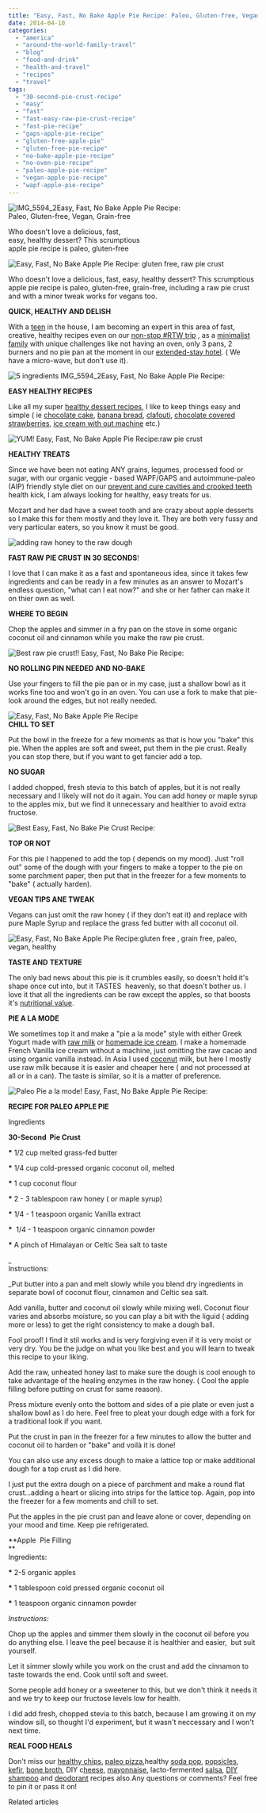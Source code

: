 ```yaml
---
title: "Easy, Fast, No Bake Apple Pie Recipe: Paleo, Gluten-free, Vegan, Grain-free"
date: 2014-04-10
categories: 
  - "america"
  - "around-the-world-family-travel"
  - "blog"
  - "food-and-drink"
  - "health-and-travel"
  - "recipes"
  - "travel"
tags: 
  - "30-second-pie-crust-recipe"
  - "easy"
  - "fast"
  - "fast-easy-raw-pie-crust-recipe"
  - "fast-pie-recipe"
  - "gaps-apple-pie-recipe"
  - "gluten-free-apple-pie"
  - "gluten-free-pie-recipe"
  - "no-bake-apple-pie-recipe"
  - "no-oven-pie-recipe"
  - "paleo-apple-pie-recipe"
  - "vegan-apple-pie-recipe"
  - "wapf-apple-pie-recipe"
---
```


![IMG_5594_2](https://pub-ac94b3f306b24c0dba4238943c97f2e1.r2.dev/6a00e5502a9507883301a73da511a3970d.jpg)Easy, Fast, No Bake Apple Pie Recipe:  
Paleo, Gluten-free, Vegan, Grain-free  
  
Who doesn't love a delicious, fast,  
easy, healthy dessert? This scrumptious  
apple pie recipe is paleo, gluten-free

<!--more-->  
![Easy, Fast, No Bake Apple Pie Recipe: gluten free, raw pie crust ](https://pub-ac94b3f306b24c0dba4238943c97f2e1.r2.dev/6a00e5502a9507883301a73da5e4df970d.png)  
  
  
Who doesn't love a delicious, fast, easy, healthy dessert? This scrumptious apple pie recipe is paleo, gluten-free, grain-free, including a raw pie crust and with a minor tweak works for vegans too.  
  
**QUICK, HEALTHY AND DELISH**  
  
With a [teen](https://pub-ac94b3f306b24c0dba4238943c97f2e1.r2.dev/2014/03/mozart-beautiful-teen-singer-songwriter-musician.html "Mozart talented teen singer, songwriter, musician") in the house, I am becoming an expert in this area of fast, creative, healthy recipes even on our [non-stop #RTW trip](https://pub-ac94b3f306b24c0dba4238943c97f2e1.r2.dev/2012/12/around-the-world-family-travel.html "around-the-world family travel") , as a [minimalist family](https://pub-ac94b3f306b24c0dba4238943c97f2e1.r2.dev/2011/08/minimalist-living-family-travel-lifestyle-books.html "minimalist family") with unique challenges like not having an oven, only 3 pans, 2 burners and no pie pan at the moment in our [extended-stay hotel](https://pub-ac94b3f306b24c0dba4238943c97f2e1.r2.dev/2014/02/best-extended-stay-hotel-in-dallas-hawthorn-suites-addison-galleria.html "best extended stay hotel in dallas - Hawthorn Suites Addison"). ( We have a micro-wave, but don't use it).  
  
![5 ingredients  IMG_5594_2Easy, Fast, No Bake Apple Pie Recipe:](https://pub-ac94b3f306b24c0dba4238943c97f2e1.r2.dev/6a00e5502a9507883301a3fceb2f35970b.png)  
  
**EASY HEALTHY RECIPES**  
  
Like all my super [healthy dessert recipes](https://pub-ac94b3f306b24c0dba4238943c97f2e1.r2.dev/2013/08/best-healthy-chocolate-ice-cream-recipe-no-machine.html "healthy fast chocolate ice cream recipe paleo no machine"), I like to keep things easy and simple ( ie [chocolate cake](https://pub-ac94b3f306b24c0dba4238943c97f2e1.r2.dev/2013/10/best-chocolate-cake-recipe-ever-and-its-paleo-healthy-grain-free.html "best paleo chocolate cake recipe"), [banana bread](https://pub-ac94b3f306b24c0dba4238943c97f2e1.r2.dev/2013/08/healthy-banana-bread-recipe-paleogapsgluten-free.html "banana bread healthy recipe paleo GAPS grain-free"), [clafouti](https://pub-ac94b3f306b24c0dba4238943c97f2e1.r2.dev/2013/07/yum-super-healthy-dessert-recipe-paleo-mango-clafouti.html "healthy clafouti paleo dessert"), [chocolate covered strawberries](https://pub-ac94b3f306b24c0dba4238943c97f2e1.r2.dev/2014/03/how-to-recipe-for-chocolate-strawberries-paleo-vegetarian.html "chocolate covered strawberry recipe paleo and vegan"), [ice cream with out machine](https://pub-ac94b3f306b24c0dba4238943c97f2e1.r2.dev/2013/05/easy-healthy-homemade-ice-cream-no-machine-.html#more "healthy ice cream no machine") etc.)  
  
  
![YUM!  Easy, Fast, No Bake Apple Pie Recipe:raw pie crust ](https://pub-ac94b3f306b24c0dba4238943c97f2e1.r2.dev/6a00e5502a9507883301a5119ad87d970c.png)  
  
  
**HEALTHY TREATS**  
  
Since we have been not eating ANY grains, legumes, processed food or sugar, with our organic veggie - based WAPF/GAPS and autoimmune-paleo (AIP) friendly style diet on our [prevent and cure cavities and crooked teeth](https://pub-ac94b3f306b24c0dba4238943c97f2e1.r2.dev/2013/03/curing-gum-disease-and-cavities-naturally.html "prevent and cure cavities naturally") health kick, I am always looking for healthy, easy treats for us.  
  
Mozart and her dad have a sweet tooth and are crazy about apple desserts so I make this for them mostly and they love it. They are both very fussy and very particular eaters, so you know it must be good.  
  
![adding raw honey to the raw  dough](https://pub-ac94b3f306b24c0dba4238943c97f2e1.r2.dev/6a00e5502a9507883301a3fceb30c4970b.png)  
  
  
**FAST RAW PIE CRUST IN 30 SECONDS**!  
  
I love that I can make it as a fast and spontaneous idea, since it takes few ingredients and can be ready in a few minutes as an answer to Mozart's endless question, "what can I eat now?" and she or her father can make it on thier own as well.  
  
**WHERE TO BEGIN**  
  
Chop the apples and simmer in a fry pan on the stove in some organic coconut oil and cinnamon while you make the raw pie crust.  
  
![Best raw pie crust!! Easy, Fast, No Bake  Pie Recipe:](https://pub-ac94b3f306b24c0dba4238943c97f2e1.r2.dev/6a00e5502a9507883301a5119ad9d4970c.png)  
  
**NO ROLLING PIN NEEDED AND NO-BAKE**  
  
Use your fingers to fill the pie pan or in my case, just a shallow bowl as it works fine too and won't go in an oven. You can use a fork to make that pie-look around the edges, but not really needed.  
  
![Easy, Fast, No Bake Apple Pie Recipe](https://pub-ac94b3f306b24c0dba4238943c97f2e1.r2.dev/6a00e5502a9507883301a73da5e6e7970d.png)  
**CHILL TO SET**  
  
Put the bowl in the freeze for a few moments as that is how you "bake" this pie. When the apples are soft and sweet, put them in the pie crust. Really you can stop there, but if you want to get fancier add a top.  
  
**NO SUGAR**  
  
I added chopped, fresh stevia to this batch of apples, but it is not really necessary and I likely will not do it again. You can add honey or maple syrup to the apples mix, but we find it unnecessary and healthier to avoid extra fructose.  
  
![Best Easy, Fast, No Bake  Pie Crust Recipe:](https://pub-ac94b3f306b24c0dba4238943c97f2e1.r2.dev/6a00e5502a9507883301a3fceb3190970b.png)  
  
**TOP OR NOT**  
  
For this pie I happened to add the top ( depends on my mood). Just "roll out" some of the dough with your fingers to make a topper to the pie on some parchment paper, then put that in the freezer for a few moments to "bake" ( actually harden).  
  
**VEGAN TIPS ANE TWEAK**  
  
Vegans can just omit the raw honey ( if they don't eat it) and replace with pure Maple Syrup and replace the grass fed butter with all coconut oil.  
  
![Easy, Fast, No Bake Apple Pie Recipe:gluten free , grain free, paleo, vegan, healthy](https://pub-ac94b3f306b24c0dba4238943c97f2e1.r2.dev/6a00e5502a9507883301a3fceb31ae970b.png)  
  
**TASTE AND** **TEXTURE**  
  
The only bad news about this pie is it crumbles easily, so doesn't hold it's shape once cut into, but it TASTES  heavenly, so that doesn't bother us. I love it that all the ingredients can be raw except the apples, so that boosts it's [nutritional value](http://www.kitchenstewardship.com/2011/06/28/a-sweet-sweet-summer-does-raw-honey-have-health-benefits/ "raw honey nutritional value").  
  
**PIE A LA MODE**  
  
We sometimes top it and make a "pie a la mode" style with either Greek Yogurt made with [raw milk](https://pub-ac94b3f306b24c0dba4238943c97f2e1.r2.dev/2013/04/raw-milk-fast-and-cure.html "raw milk") or [homemade ice cream](https://pub-ac94b3f306b24c0dba4238943c97f2e1.r2.dev/2013/08/best-healthy-chocolate-ice-cream-recipe-no-machine.html "home made ice cream recipe without a machine"). I make a homemade French Vanilla ice cream without a machine, just omitting the raw cacao and using organic vanilla instead. In Asia I used [coconut](https://pub-ac94b3f306b24c0dba4238943c97f2e1.r2.dev/2012/08/-superfood-healthy-coconut-tropical-nourishing-tradition-in-asia.html "coconut milk health benefits") milk, but here I mostly use raw milk because it is easier and cheaper here ( and not processed at all or in a can). The taste is similar, so it is a matter of preference.  
  
![Paleo Pie a la mode! Easy, Fast, No Bake Apple Pie Recipe:](https://pub-ac94b3f306b24c0dba4238943c97f2e1.r2.dev/6a00e5502a9507883301a5119ada89970c.png)  
  
**RECIPE FOR PALEO APPLE PIE**  
  

Ingredients  
  
**30-Second  Pie Crust**  
  
**\*** 1/2 cup melted grass-fed butter  
  
**\*** 1/4 cup cold-pressed organic coconut oil, melted  
  
**\*** 1 cup coconut flour  
  
**\*** 2 - 3 tablespoon raw honey ( or maple syrup)  
  
**\*** 1/4 - 1 teaspoon organic Vanilla extract  
  
**\***  1/4 - 1 teaspoon organic cinnamon powder  
  
**\*** A pinch of Himalayan or Celtic Sea salt to taste

_  
Instructions:  
  
_Put butter into a pan and melt slowly while you blend dry ingredients in separate bowl of coconut flour, cinnamon and Celtic sea salt.  
  
Add vanilla, butter and coconut oil slowly while mixing well. Coconut flour varies and absorbs moisture, so you can play a bit with the liguid ( adding more or less) to get the right consistency to make a dough ball.  
  
Fool proof! I find it stil works and is very forgiving even if it is very moist or very dry. You be the judge on what you like best and you will learn to tweak this recipe to your liking.  
  
Add the raw, unheated honey last to make sure the dough is cool enough to take advantage of the healing enzymes in the raw honey. ( Cool the apple filling before putting on crust for same reason).  
  
Press mixture evenly onto the bottom and sides of a pie plate or even just a shallow bowl as I do here. Feel free to pleat your dough edge with a fork for a traditional look if you want.  
  
Put the crust in pan in the freezer for a few minutes to allow the butter and coconut oil to harden or "bake" and voilà it is done!  
  
You can also use any excess dough to make a lattice top or make additional dough for a top crust as I did here.  
  
I just put the extra dough on a piece of parchment and make a round flat crust...adding a heart or slicing into strips for the lattice top. Again, pop into the freezer for a few moments and chill to set.  
  
Put the apples in the pie crust pan and leave alone or cover, depending on your mood and time. Keep pie refrigerated.  
  
**Apple  Pie Filling  
**  
Ingredients:  
  
**\*** 2-5 organic apples  
  
**\*** 1 tablespoon cold pressed organic coconut oil  
  
**\*** 1 teaspoon organic cinnamon powder  
  
  
  
_Instructions:_  
  
Chop up the apples and simmer them slowly in the coconut oil before you do anything else. I leave the peel because it is healthier and easier,  but suit yourself.  
  
Let it simmer slowly while you work on the crust and add the cinnamon to taste towards the end. Cook until soft and sweet.  
  
Some people add honey or a sweetener to this, but we don't think it needs it and we try to keep our fructose levels low for health.   
  
I did add fresh, chopped stevia to this batch, because I am growing it on my window sill, so thought I'd experiment, but it wasn't neccessary and I won't next time.  
  

**REAL FOOD HEALS**

Don't miss our [healthy chips](https://pub-ac94b3f306b24c0dba4238943c97f2e1.r2.dev/2013/06/yummy-healthy-chips-recipe.html "healthy chips recipe paleo and vegan"), [paleo pizza](https://pub-ac94b3f306b24c0dba4238943c97f2e1.r2.dev/2013/07/best-paleo-pizza-recipe.html "paleo pizza"),healthy [soda pop](https://pub-ac94b3f306b24c0dba4238943c97f2e1.r2.dev/2012/09/how-to-make-healthy-soda-pop-even-a-kid-can-do-it-.html "healthy soda pop recipe"), [popsicles](https://pub-ac94b3f306b24c0dba4238943c97f2e1.r2.dev/2012/08/how-to-make-healthy-popsicles-.html "healthy popcicle recipe"),  [kefir](https://pub-ac94b3f306b24c0dba4238943c97f2e1.r2.dev/2012/07/-how-to-make-kefir-easy-goats-milk-or-coconut-milk.html "how to make goats milk or coconut kefir"), [bone broth](https://pub-ac94b3f306b24c0dba4238943c97f2e1.r2.dev/2012/10/how-to-make-nourishing-bone-broth-recipes-to-heal.html "bone broth recipe"), DIY c[heese](https://pub-ac94b3f306b24c0dba4238943c97f2e1.r2.dev/2013/02/how-to-make-diy-goat-cheese-with-kefir.html "how to make cheese"), [mayonnaise](https://pub-ac94b3f306b24c0dba4238943c97f2e1.r2.dev/2013/02/how-to-make-homemade-lacto-fermented-mayonnaise.html "DIY mayonnaise recipe"), lacto-fermented [salsa](https://pub-ac94b3f306b24c0dba4238943c97f2e1.r2.dev/2012/09/how-to-make-healthy-lacto-fermented-salsa.html "lacto fermented salsa"), [DIY shampoo](https://pub-ac94b3f306b24c0dba4238943c97f2e1.r2.dev/2012/09/how-to-make-diy-homemade-shampoo-and-creme-rinse-easy-cheap-healthy.html "DIY shampoo and cream rinse") and [deodorant](https://pub-ac94b3f306b24c0dba4238943c97f2e1.r2.dev/2012/09/how-to-make-diy-homemade-deodorant-easy-cheap-healthy.html "DIY homemade deodorant") recipes also.Any questions or comments? Feel free to pin it or pass it on!  
  

Related articles

